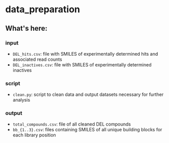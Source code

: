 # data_preparation

## What's here:
### input
- `DEL_hits.csv`: file with SMILES of experimentally determined hits and associated read counts
- `DEL_inactives.csv`: file with SMILES of experimentally determined inactives

### script
- `clean.py`: script to clean data and output datasets necessary for further analysis

### output
- `total_compounds.csv`: file of all cleaned DEL compounds
- `bb_{1..3}.csv`: files containing SMILES of all unique building blocks for each library position 
